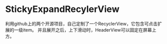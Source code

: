 # StickyExpandRecylerView
利用github上的两个开源项目，自己定制了一个RecyclerView，它包含可点击扩展的一级item。 并且展开之后，上下滑动时，HeaderView可以固定在屏幕上方。
